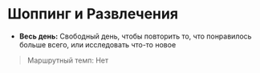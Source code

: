 # Шоппинг и Развлечения

- **Весь день:** Свободный день, чтобы повторить то, что понравилось больше всего, или исследовать что-то новое

 >Маршрутный темп: Нет
